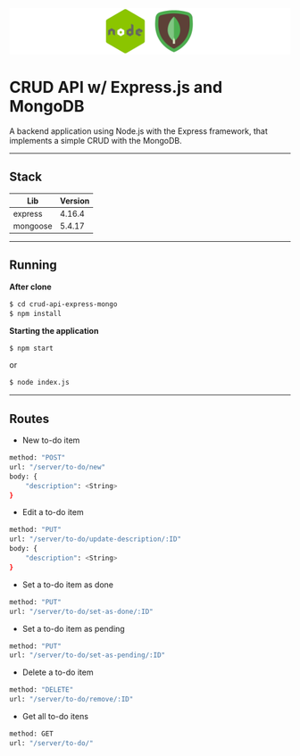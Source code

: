 ![](https://github.com/EduardoRotundaro/crud-api-express-mongo/blob/master/docs/images/01.png?raw=true)

# CRUD API w/ Express.js and MongoDB

A backend application using Node.js with the Express framework, that implements a simple CRUD with the MongoDB.

---

## Stack

| Lib | Version |
| ------ | ------ |
| express | 4.16.4 |
| mongoose | 5.4.17 |

---

## Running

**After clone**

```sh
$ cd crud-api-express-mongo
$ npm install
```

**Starting the application**

```sh
$ npm start
```

or

```sh
$ node index.js
```

---

## Routes

* New to-do item
```sh
method: "POST"
url: "/server/to-do/new"
body: {
    "description": <String>
}
```

* Edit a to-do item
```sh
method: "PUT"
url: "/server/to-do/update-description/:ID"
body: {
    "description": <String>
}
```

* Set a to-do item as done
```sh
method: "PUT"
url: "/server/to-do/set-as-done/:ID"
```

* Set a to-do item as pending
```sh
method: "PUT"
url: "/server/to-do/set-as-pending/:ID"
```

* Delete a to-do item
```sh
method: "DELETE"
url: "/server/to-do/remove/:ID"
```

* Get all to-do itens
```sh
method: GET
url: "/server/to-do/"
```


